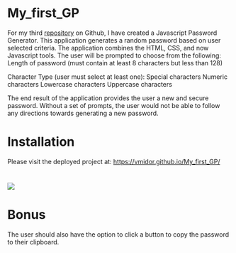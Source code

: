 # My_first_GP

For my third [repository](https://github.com/vmidor/My_first_GP) on Github, I have created a Javascript Password Generator. This application generates a random password based on user selected criteria. The application combines the HTML, CSS, and now Javascript tools. The user will be prompted to choose from the following:
Length of password (must contain at least 8 characters but less than 128)

Character Type (user must select at least one): Special characters Numeric characters Lowercase characters Uppercase characters

The end result of the application provides the user a new and secure password. Without a set of prompts, the user would not be able to follow any directions towards generating a new password.

# Installation
Please visit the deployed project at: https://vmidor.github.io/My_first_GP/

# 
![](homework/My_first_GP/Demo-screenshot.png)

# Bonus
The user should also have the option to click a button to copy the password to their clipboard.
 
